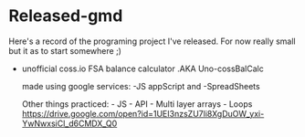 # Released-gmd
Here's a record of the programing project I've released.
For now really small but it as to start somewhere ;)

- unofficial coss.io FSA balance calculator .AKA Uno-cossBalCalc

  made using google services: -JS appScript and -SpreadSheets
  
  Other things practiced: - JS - API - Multi layer arrays - Loops
  https://drive.google.com/open?id=1UEI3nzsZU7li8XgDuOW_yxi-YwNwxsiCl_d6CMDX_Q0

